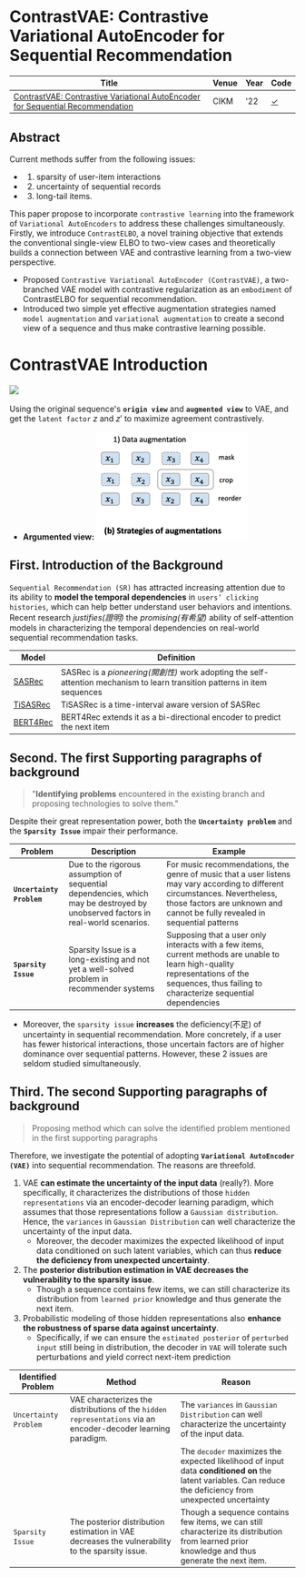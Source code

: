 # ContrastVAE: Contrastive Variational AutoEncoder for Sequential Recommendation
| Title | Venue | Year | Code |
|-|-|-|-|
| [ContrastVAE: Contrastive Variational AutoEncoder for Sequential Recommendation](https://arxiv.org/pdf/2209.00456.pdf) | CIKM | '22 | [✓](https://github.com/YuWang-1024/ContrastVAE) |

## Abstract
Current methods suffer from the following issues: 
- 1) sparsity of user-item interactions
- 2) uncertainty of sequential records
- 3) long-tail items. 

This paper propose to incorporate `contrastive learning` into the framework of `Variational AutoEncoders` to address these challenges simultaneously. 
Firstly, we introduce `ContrastELBO`, a novel training objective that extends the conventional single-view ELBO to two-view cases and theoretically builds a connection between VAE and contrastive learning from a two-view perspective. 
- Proposed `Contrastive Variational AutoEncoder (ContrastVAE)`, a two-branched VAE model with contrastive regularization as an `embodiment` of ContrastELBO for sequential recommendation. 
- Introduced two simple yet effective augmentation strategies named `model augmentation` and `variational augmentation` to create a second view of a sequence and thus make contrastive learning possible. 


# ContrastVAE Introduction 
![](https://i.imgur.com/AxR9ntR.png)

Using the original sequence's **`origin view`** and **`augmented view`** to VAE, and get the `latent factor` $z$ and $z'$ to maximize agreement contrastively.
- **Argumented view:**
    ![strategies_of_augmentations](./assets/strategies_of_augmentations.png)

## First. Introduction of the Background 
`Sequential Recommendation (SR)` has attracted increasing attention due to its ability to **model the temporal dependencies** in `users’ clicking histories`, which can help better understand user behaviors and intentions. 
Recent research *justifies(證明)* the *promising(有希望)* ability of self-attention models in characterizing the temporal dependencies on real-world sequential recommendation tasks.

| Model | Definition |
|-|-|
| [SASRec](../SASRec/) | SASRec is a *pioneering(開創性)* work adopting the self-attention mechanism to learn transition patterns in item sequences |
| [TiSASRec](../TiSASRec/) | TiSASRec is a time-interval aware version of SASRec |
| [BERT4Rec](../Bert4Rec/) | BERT4Rec extends it as a bi-directional encoder to predict the next item |

## Second. The first Supporting paragraphs of background 
> "**Identifying problems** encountered in the existing branch and proposing technologies to solve them."

Despite their great representation power, both the **`Uncertainty problem`** and the **`Sparsity Issue`** impair their performance.

| Problem | Description | Example |
|-|-|-|
| **`Uncertainty Problem`** | Due to the rigorous assumption of sequential dependencies, which may be destroyed by unobserved factors in real-world scenarios. | For music recommendations, the genre of music that a user listens may vary according to different circumstances. Nevertheless, those factors are unknown and cannot be fully revealed in sequential patterns |
| **`Sparsity Issue`** | Sparsity Issue is a long-existing and not yet a well-solved problem in recommender systems | Supposing that a user only interacts with a few items, current methods are unable to learn high-quality representations of the sequences, thus failing to characterize sequential dependencies  |

- Moreover, the `sparsity issue` **increases** the deficiency(不足) of uncertainty in sequential recommendation. More concretely, if a user has fewer historical interactions, those uncertain factors are of higher dominance over sequential patterns. However, these 2 issues are seldom studied simultaneously.

## Third. The second Supporting paragraphs of background
> Proposing method which can solve the identified problem mentioned in the first supporting paragraphs



Therefore, we investigate the potential of adopting **`Variational AutoEncoder (VAE)`** into sequential recommendation. The reasons are threefold. 
1. VAE **can estimate the uncertainty of the input data** (really?). More specifically, it characterizes the distributions of those `hidden representations` via an encoder-decoder learning paradigm, which assumes that those representations follow a `Gaussian distribution`. Hence, the `variances` in `Gaussian Distribution` can well characterize the uncertainty of the input data. 
    - Moreover, the decoder maximizes the expected likelihood of input data conditioned on such latent variables, which can thus **reduce the deficiency from unexpected uncertainty**. 
2. The **posterior distribution estimation in VAE decreases the vulnerability to the sparsity issue**.
    - Though a sequence contains few items, we can still characterize its distribution from `learned prior` knowledge and thus generate the next item. 
3. Probabilistic modeling of those hidden representations also **enhance the robustness of sparse data against uncertainty**. 
    - Specifically, if we can ensure the `estimated posterior` of `perturbed input` still being in distribution, the decoder in `VAE` will tolerate such perturbations and yield correct next-item prediction

| Identified Problem | Method | Reason |
|-|-|-|
| `Uncertainty Problem` | VAE characterizes the distributions of the `hidden representations` via an encoder-decoder learning paradigm.  | The `variances` in `Gaussian Distribution` can well characterize the uncertainty of the input data. |
| | | The `decoder` maximizes the expected likelihood of input data **conditioned on** the latent variables. Can reduce the deficiency from unexpected uncertainty |
| `Sparsity Issue` | The posterior distribution estimation in VAE decreases the vulnerability to the sparsity issue. | Though a sequence contains few items, we can still characterize its distribution from learned prior knowledge and thus generate the next item. |